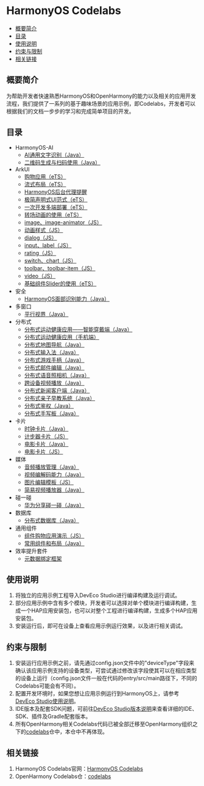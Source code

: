 # HarmonyOS Codelabs<a name="ZH-CN_TOPIC_0000001182715358"></a>

-   [概要简介](#section117915431558)
-   [目录](#sectionMenu)
-   [使用说明](#section1954919258619)
-   [约束与限制](#section682025019613)
-   [相关链接](#section01752910717)

## 概要简介<a name="section117915431558"></a>

为帮助开发者快速熟悉HarmonyOS和OpenHarmony的能力以及相关的应用开发流程，我们提供了一系列的基于趣味场景的应用示例，即Codelabs，开发者可以根据我们的文档一步步的学习和完成简单项目的开发。

## 目录<a name="sectionMenu"></a>
- HarmonyOS-AI
  - [AI通用文字识别（Java）](https://gitee.com/harmonyos/harmonyos_codelabs/tree/master/SearchImageByKeywords)
  - [二维码生成与扫码使用（Java）](https://gitee.com/harmonyos/harmonyos_codelabs/tree/master/QRCodeDemo)
- ArkUI
  - [购物应用（eTS）](https://gitee.com/harmonyos/harmonyos_codelabs/tree/master/ShoppingEts)
  - [流式布局（eTS）](https://gitee.com/harmonyos/harmonyos_codelabs/tree/master/FlowLayoutETS)
  - [HarmonyOS后台代理提醒](https://gitee.com/harmonyos/harmonyos_codelabs/tree/master/SimpleGalleryETS)
  - [极简声明式UI范式（eTS）](https://gitee.com/harmonyos/harmonyos_codelabs/tree/master/SimpleGalleryETS)
  - [一次开发多端部署（eTS）](https://gitee.com/harmonyos/harmonyos_codelabs/tree/master/SimpleGalleryETS)
  - [转场动画的使用（eTS）](https://gitee.com/harmonyos/harmonyos_codelabs/tree/master/TransitionAnimtaionETS)
  - [image、image-animator（JS）](https://gitee.com/harmonyos/harmonyos_codelabs/tree/master/ClickableImageJsDemo)
  - [动画样式（JS）](https://gitee.com/harmonyos/harmonyos_codelabs/tree/master/AnimationDemo)
  - [dialog（JS）](https://gitee.com/harmonyos/harmonyos_codelabs/tree/master/DialogDemo)
  - [input、label（JS）](https://gitee.com/harmonyos/harmonyos_codelabs/tree/master/InputApplication)
  - [rating（JS）](https://gitee.com/harmonyos/harmonyos_codelabs/tree/master/RatingApplication)
  - [switch、chart（JS）](https://gitee.com/harmonyos/harmonyos_codelabs/tree/master/SwitchApplication)
  - [toolbar、toolbar-item（JS）](https://gitee.com/harmonyos/harmonyos_codelabs/tree/master/ToolbarApplication)
  - [video（JS）](https://gitee.com/harmonyos/harmonyos_codelabs/tree/master/VideoApplication)
  - [基础组件Slider的使用（eTS）](https://gitee.com/harmonyos/harmonyos_codelabs/tree/master/SliderEts)
- 安全
  - [HarmonyOS面部识别能力（Java）](https://gitee.com/harmonyos/harmonyos_codelabs/tree/master/BiometricAuthentication)
- 多窗口
  - [平行视界（Java）](https://gitee.com/harmonyos/harmonyos_codelabs/tree/master/AppMultiplier)
- 分布式
  - [分布式运动健康应用——智能穿戴端（Java）](https://gitee.com/harmonyos/harmonyos_codelabs/tree/master/DistributedHealthDemo)
  - [分布式运动健康应用（手机端）](https://gitee.com/harmonyos/harmonyos_codelabs/tree/master/DistributedHealthDemoPhone)
  - [分布式地图导航（Java）](https://gitee.com/harmonyos/harmonyos_codelabs/tree/master/DistributedMapDemo)
  - [分布式输入法（Java）](https://gitee.com/harmonyos/harmonyos_codelabs/tree/master/RemoteInputDemo)
  - [分布式游戏手柄（Java）](https://gitee.com/harmonyos/harmonyos_codelabs/tree/master/DistributionGamePad)
  - [分布式邮件编辑（Java）](https://gitee.com/harmonyos/harmonyos_codelabs/tree/master/DistributedMail)
  - [分布式语音照相机（Java）](https://gitee.com/harmonyos/harmonyos_codelabs/tree/master/VoiceCamera)
  - [跨设备视频播放（Java）](https://gitee.com/harmonyos/harmonyos_codelabs/tree/master/DistributedVideoCodelab)
  - [分布式新闻客户端（Java）](https://gitee.com/harmonyos/harmonyos_codelabs/tree/master/HarmonyOSNewsClient)
  - [分布式亲子早教系统（Java）](https://gitee.com/harmonyos/harmonyos_codelabs/tree/master/EducationSystem)
  - [分布式鉴权（Java）](https://gitee.com/harmonyos/harmonyos_codelabs/tree/master/GameAuth)
  - [分布式手写板（Java）](https://gitee.com/harmonyos/harmonyos_codelabs/tree/master/DistributeDatabaseDraw)
- 卡片
  - [时钟卡片（Java）](https://gitee.com/harmonyos/harmonyos_codelabs/tree/master/ClockFACardDemo)
  - [计步器卡片（JS）](https://gitee.com/harmonyos/harmonyos_codelabs/tree/master/StepsCard)
  - [电影卡片（Java）](https://gitee.com/harmonyos/harmonyos_codelabs/tree/master/MovieCardDemo)
  - [电影卡片（JS）](https://gitee.com/harmonyos/harmonyos_codelabs/tree/master/JSMovieCard)
- 媒体
  - [音频播放管理（Java）](https://gitee.com/harmonyos/harmonyos_codelabs/tree/master/AudioDemo)
  - [视频编解码能力（Java）](https://gitee.com/harmonyos/harmonyos_codelabs/tree/master/CodecDemo)
  - [图片编辑模板（JS）](https://gitee.com/harmonyos/harmonyos_codelabs/tree/master/ImageEditorTemplate)
  - [简易视频播放器（Java）](https://gitee.com/harmonyos/harmonyos_codelabs/tree/master/SimpleVideoCodelab)
- 碰一碰
  - [华为分享碰一碰（Java）](https://gitee.com/harmonyos/harmonyos_codelabs/tree/master/HwShare_OneHop)
- 数据库
  - [分布式数据库（Java）](https://gitee.com/harmonyos/harmonyos_codelabs/tree/master/DistributedDataDemo)
- 通用组件
  - [组件购物应用演示（JS）](https://gitee.com/harmonyos/harmonyos_codelabs/tree/master/ShoppingDemoJs)
  - [常用组件和布局（Java）](https://gitee.com/harmonyos/harmonyos_codelabs/tree/master/ComponentCodelab)
- 效率提升套件
  - [元数据绑定框架](https://gitee.com/harmonyos/harmonyos_codelabs/tree/master/MetaDataBindingDemo)

## 使用说明<a name="section1954919258619"></a>

1.  将独立的应用示例工程导入DevEco Studio进行编译构建及运行调试。
2.  部分应用示例中含有多个模块，开发者可以选择对单个模块进行编译构建，生成一个HAP应用安装包，也可以对整个工程进行编译构建，生成多个HAP应用安装包。
3.  安装运行后，即可在设备上查看应用示例运行效果，以及进行相关调试。

## 约束与限制<a name="section682025019613"></a>

1.  安装运行应用示例之前，请先通过config.json文件中的"deviceType"字段来确认该应用示例支持的设备类型，可尝试通过修改该字段使其可以在相应类型的设备上运行（config.json文件一般在代码的entry/src/main路径下，不同的Codelabs可能会有不同）。
2.  配置开发环境时，如果您想让应用示例运行到HarmonyOS上，请参考[DevEco Studio使用说明](https://developer.harmonyos.com/cn/docs/documentation/doc-guides/tools_overview-0000001053582387)。
3.  IDE版本及配套SDK问题，可前往[DevEco Studio版本说明](https://developer.harmonyos.com/cn/docs/documentation/doc-releases/release_notes-0000001057597449)来查看详细的IDE、SDK、插件及Gradle配套版本。
4.  所有OpenHarmony相关Codelabs代码已被全部迁移至OpenHarmony组织之下的[codelabs](https://gitee.com/openharmony/codelabs)仓中，本仓中不再体现。

## 相关链接<a name="section01752910717"></a>

1.  HarmonyOS Codelabs官网：[HarmonyOS Codelabs](https://developer.harmonyos.com/cn/documentation/codelabs/)
2.  OpenHarmony Codelabs仓：[codelabs](https://gitee.com/openharmony/codelabs)

